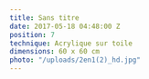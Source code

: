 ```yaml
---
title: Sans titre
date: 2017-05-18 04:48:00 Z
position: 7
technique: Acrylique sur toile
dimensions: 60 x 60 cm
photo: "/uploads/2en1(2)_hd.jpg"
---
```


